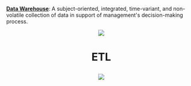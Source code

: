 **<ins>Data Warehouse</ins>**: A subject-oriented, integrated, time-variant, and non-volatile collection of data in support of management's decision-making process.

<p align="center">
  <img src="https://github.com/user-attachments/assets/86b9a50f-8e76-4b0b-a6db-51341bdf549b" />
</p>

# <p align="center">ETL</p>


<p align="center">
  <img src="https://github.com/user-attachments/assets/fb709627-2667-44ea-a418-e843cf32b309" />
</p>


